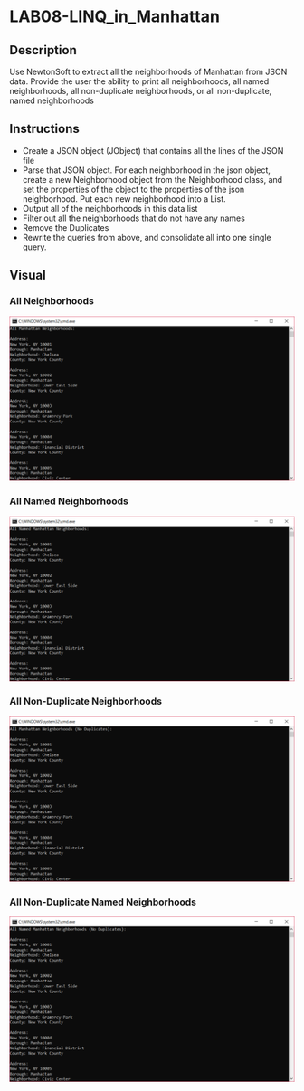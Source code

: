 # LAB08-LINQ_in_Manhattan

## Description
Use NewtonSoft to extract all the neighborhoods of Manhattan from JSON data. Provide the user the ability to print all neighborhoods, all named neighborhoods, all non-duplicate neighborhoods, or all non-duplicate, named neighborhoods

## Instructions
- Create a JSON object (JObject) that contains all the lines of the JSON file
- Parse that JSON object. For each neighborhood in the json object, create a new Neighborhood object from the Neighborhood class, and set the properties of the object to the properties of the json neighborhood. Put each new neighborhood into a List.
- Output all of the neighborhoods in this data list
- Filter out all the neighborhoods that do not have any names
- Remove the Duplicates
- Rewrite the queries from above, and consolidate all into one single query.

## Visual
### All Neighborhoods
![](assets/all_neighbs.PNG)

### All Named Neighborhoods
![](assets/all_named.PNG)

### All Non-Duplicate Neighborhoods
![](assets/no_dupes.PNG)

### All Non-Duplicate Named Neighborhoods
![](assets/no_nameless_or_dupes.PNG)
